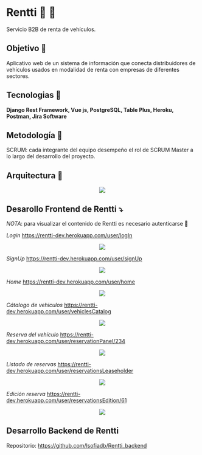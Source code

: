 # Rentti :red_car: :truck:

Servicio B2B de renta de vehículos. 

## Objetivo :telescope:

Aplicativo web de un sistema de información que conecta distribuidores de vehículos usados en modalidad de renta con empresas de diferentes sectores. 

## Tecnologias :hammer:

**Django Rest Framework, Vue js, PostgreSQL, Table Plus, Heroku, Postman, Jira Software**

## Metodología :microscope:

SCRUM: cada integrante del equipo desempeño el rol de SCRUM Master a lo largo del desarrollo del proyecto.

## Arquitectura :office:

<div align="center">
 <img src="https://github.com/lsofiadb/Rentti_frontend/blob/master/images/architecture.png">  
</div>

## Desarollo Frontend de Rentti :arrow_heading_down:

*NOTA*: para visualizar el contenido de Rentti es necesario autenticarse :closed_lock_with_key: 

*Login* https://rentti-dev.herokuapp.com/user/logIn

<div align="center">
 <img src="https://github.com/lsofiadb/Rentti_frontend/blob/master/images/PP7.png">  
</div>

*SignUp* https://rentti-dev.herokuapp.com/user/signUp

<div align="center">
 <img src="https://github.com/lsofiadb/Rentti_frontend/blob/master/images/PP6.png">  
</div>

*Home* https://rentti-dev.herokuapp.com/user/home

<div align="center">
 <img src="https://github.com/lsofiadb/Rentti_frontend/blob/master/images/PP1.png">  
</div>

*Cátalogo de vehiculos* https://rentti-dev.herokuapp.com/user/vehiclesCatalog

<div align="center">
 <img src="https://github.com/lsofiadb/Rentti_frontend/blob/master/images/PP2.png">  
</div>

*Reserva del vehículo* https://rentti-dev.herokuapp.com/user/reservationPanel/234

<div align="center">
 <img src="https://github.com/lsofiadb/Rentti_frontend/blob/master/images/PP3.png">  
</div>

*Listado de reservas* https://rentti-dev.herokuapp.com/user/reservationsLeaseholder

<div align="center">
 <img src="https://github.com/lsofiadb/Rentti_frontend/blob/master/images/PP4.png">  
</div>

*Edición reserva* https://rentti-dev.herokuapp.com/user/reservationsEdition/61

<div align="center">
 <img src="https://github.com/lsofiadb/Rentti_frontend/blob/master/images/PP5.png">  
</div>

## Desarrollo Backend de Rentti

Repositorio: https://github.com/lsofiadb/Rentti_backend
